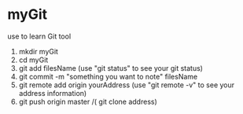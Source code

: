 # myGit
use to learn Git tool

1. mkdir myGit
2. cd myGit
3. git add filesName
  (use "git status" to see your git status)
4. git commit -m "something you want to note" filesName
5. git remote add origin yourAddress 
  (use "git remote -v" to see your address information)
6. git push origin master /( git clone address)
